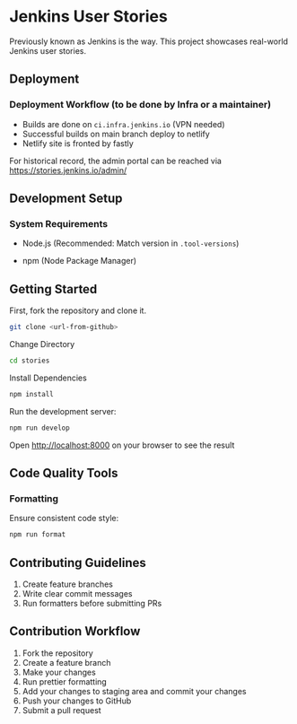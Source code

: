 # Jenkins User Stories

Previously known as Jenkins is the way. This project showcases real-world Jenkins user stories.

## Deployment

### Deployment Workflow (to be done by Infra or a maintainer)

* Builds are done on `ci.infra.jenkins.io` (VPN needed)
* Successful builds on main branch deploy to netlify
* Netlify site is fronted by fastly



For historical record, the admin portal can be reached via https://stories.jenkins.io/admin/

## Development Setup

### System Requirements

* Node.js (Recommended: Match version in `.tool-versions`)
- npm (Node Package Manager)

## Getting Started

First, fork the repository and clone it.

```bash
git clone <url-from-github>
```

Change Directory

```bash
cd stories
```

Install Dependencies

```bash
npm install
```

Run the development server:

```bash
npm run develop
```

Open [http://localhost:8000](http://localhost:8000) on your browser to see the result

## Code Quality Tools

### Formatting

Ensure consistent code style:

```bash
npm run format
```

## Contributing Guidelines

1. Create feature branches
2. Write clear commit messages
3. Run formatters before submitting PRs

## Contribution Workflow

1. Fork the repository
2. Create a feature branch
3. Make your changes
4. Run prettier formatting
5. Add your changes to staging area and commit your changes
6. Push your changes to GitHub
7. Submit a pull request


